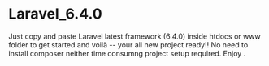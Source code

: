 # Laravel_6.4.0
Just copy and paste Laravel latest framework (6.4.0) inside htdocs or www folder to get started and voilà -- your all new project ready!! No need to install composer neither time consumng project setup required. Enjoy .
